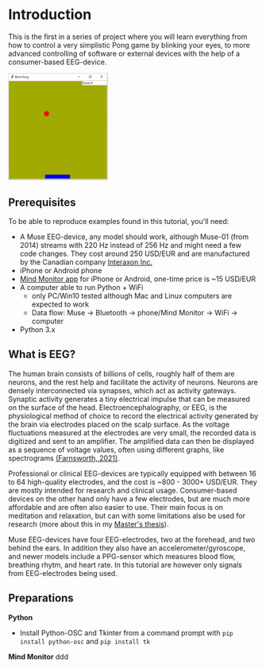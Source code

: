 
# Introduction
This is the first in a series of project where you will learn everything from how to control a very simplistic Pong game by blinking your eyes, to more advanced controlling of software or external devices with the help of a consumer-based EEG-device.

<img src="./Images/Blink_Pong.jpg" width="200">

## Prerequisites
To be able to reproduce examples found in this tutorial, you'll need:
 - A Muse EEG-device, any model should work, although Muse-01 (from 2014) streams with 220 Hz instead of 256 Hz and might need a few code changes. They cost around 250 USD/EUR and are manufactured by the Canadian company [Interaxon Inc.](https://choosemuse.com/) 
 -  iPhone or Android phone
 - [Mind Monitor app](https://mind-monitor.com/) for iPhone or Android, one-time price is ~15 USD/EUR
 - A computer able to run Python + WiFi
	 - only PC/Win10 tested although Mac and Linux computers are expected to work
	 - Data flow: Muse -> Bluetooth -> phone/Mind Monitor -> WiFi -> computer
 - Python 3.x
## What is EEG?
The human brain consists of billions of cells, roughly half of them are neurons, and the rest help and facilitate the activity of neurons. Neurons are densely interconnected via synapses, which act as activity gateways. Synaptic activity generates a tiny electrical impulse that can be measured on the surface of the head. 
Electroencephalography, or EEG, is the physiological method of choice to record the electrical activity generated by the brain via electrodes placed on the scalp surface. As the voltage fluctuations measured at the electrodes are very small, the recorded data is digitized and sent to an amplifier. The amplified data can then be displayed as a sequence of voltage values, often using different graphs, like spectrograms [(Farnsworth, 2021)](https://imotions.com/blog/what-is-eeg/).

Professional or clinical EEG-devices are typically equipped with between 16 to 64 high-quality electrodes, and the cost is ~800 - 3000+ USD/EUR. They are mostly intended for research and clinical usage. Consumer-based devices on the other hand only have a few electrodes, but are much more affordable and are often also easier to use. Their main focus is on meditation and relaxation, but can with some limitations also be used for research (more about this in my [Master's thesis](https://urn.fi/URN:NBN:fi:amk-2022090219806)). 

Muse EEG-devices have four EEG-electrodes, two at the forehead, and two behind the ears. In addition they also have an accelerometer/gyroscope, and newer models include a PPG-sensor which  measures blood flow, breathing rhytm, and heart rate. In this tutorial are however only signals from EEG-electrodes being used.
## Preparations
**Python**

 - Install Python-OSC and Tkinter from a command prompt with 
```pip install python-osc``` and `pip install tk`

**Mind Monitor**
ddd
